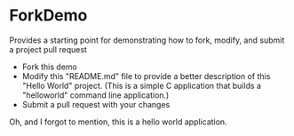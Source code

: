 # ForkDemo
Provides a starting point for demonstrating how to fork, modify, and submit a project pull request

* Fork this demo
* Modify this "README.md" file to provide a better description of this "Hello World" project. (This is a simple C application that builds a "helloworld" command line application.)
* Submit a pull request with your changes

Oh, and I forgot to mention, this is a hello world application.

